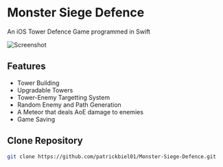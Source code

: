 # Monster Siege Defence
An iOS Tower Defence Game programmed in Swift

![Screenshot](http://www.patrickbiel.com/images/umsd_screenshot.png)

Features
------
* Tower Building
* Upgradable Towers
* Tower-Enemy Targetting System
* Random Enemy and Path Generation
* A Meteor that deals AoE damage to enemies
* Game Saving


Clone Repository
------
```bash
git clone https://github.com/patrickbiel01/Monster-Siege-Defence.git
```
